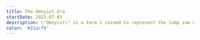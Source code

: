 ```yaml
---
title: The Omnyist Era
startDate: 2023-07-03
description: \"Omnyist\" is a term I coined to represent the lump sum of all of my hobbies.
color: '#21acf9'
---
```

